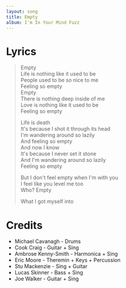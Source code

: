 ```yaml
---
layout: song
title: Empty
album: I'm In Your Mind Fuzz
---
```


# Lyrics

> Empty  
> Life is nothing like it used to be  
> People used to be so nice to me  
> Feeling so empty  
> Empty  
> There is nothing deep inside of me  
> Love is nothing like it used to be  
> Feeling so empty  
>  
> Life is death  
> It's because I shot it through its head  
> I'm wandering around so lazily  
> And feeling so empty  
> And now I know  
> It's because I never set it stone  
> And I'm wandering around so lazily  
> Feeling so empty  
>  
> But I don't feel empty when I'm with you  
> I feel like you level me too  
> Who? Empty  
>  
> What I got myself into  

# Credits

* Michael Cavanagh - Drums  
* Cook Craig - Guitar + Sing  
* Ambrose Kenny-Smith - Harmonica + Sing  
* Eric Moore - Theremin + Keys + Percussion  
* Stu Mackenzie - Sing + Guitar  
* Lucas Skinner - Bass + Sing  
* Joe Walker - Guitar + Sing  
